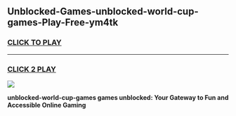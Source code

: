 
## Unblocked-Games-unblocked-world-cup-games-Play-Free-ym4tk
<h3>
<a href="https://premium76.site?title=unblocked-world-cup-games&ref=18A1">CLICK TO PLAY</a></h3>
<hr>

<h3>
<a href="https://premium76.site?title=unblocked-world-cup-games&ref=18A1">CLICK 2 PLAY</a>
  
</h3>

<a href="https://premium76.site?title=unblocked-world-cup-games&ref=18A1"><img src="https://clearcache.store/games.png"></a>


**unblocked-world-cup-games games unblocked: Your Gateway to Fun and Accessible Online Gaming**
